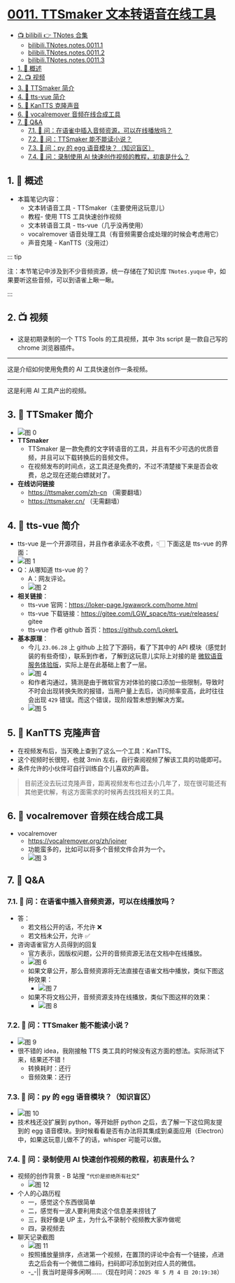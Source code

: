 # [0011. TTSmaker 文本转语音在线工具](https://github.com/Tdahuyou/TNotes.notes/tree/main/notes/0011.%20TTSmaker%20%E6%96%87%E6%9C%AC%E8%BD%AC%E8%AF%AD%E9%9F%B3%E5%9C%A8%E7%BA%BF%E5%B7%A5%E5%85%B7)

<!-- region:toc -->

- [📺 bilibili 👉 TNotes 合集](https://space.bilibili.com/407241004)
  - [bilibili.TNotes.notes.0011.1](https://www.bilibili.com/video/BV1iX4y1a7Fz)
  - [bilibili.TNotes.notes.0011.2](https://www.bilibili.com/video/BV18H4y1H7GN)
  - [bilibili.TNotes.notes.0011.3](https://www.bilibili.com/video/BV141421U7tA)
- [1. 📝 概述](#1--概述)
- [2. 📺 视频](#2--视频)
- [3. 📒 TTSmaker 简介](#3--ttsmaker-简介)
- [4. 📒 tts-vue 简介](#4--tts-vue-简介)
- [5. 📒 KanTTS 克隆声音](#5--kantts-克隆声音)
- [6. 📒 vocalremover 音频在线合成工具](#6--vocalremover-音频在线合成工具)
- [7. 🤔 Q&A](#7--qa)
  - [7.1. 🤔 问：在语雀中插入音频资源，可以在线播放吗？](#71--问在语雀中插入音频资源可以在线播放吗)
  - [7.2. 🤔 问：TTSmaker 能不能读小说？](#72--问ttsmaker-能不能读小说)
  - [7.3. 🤔 问：py 的 egg 语音模块？（知识盲区）](#73--问py-的-egg-语音模块知识盲区)
  - [7.4. 🤔 问：录制使用 AI 快速创作视频的教程，初衷是什么？](#74--问录制使用-ai-快速创作视频的教程初衷是什么)

<!-- endregion:toc -->

## 1. 📝 概述

- 本篇笔记内容：
  - 文本转语音工具 - TTSmaker（主要使用这玩意儿）
  - 教程- 使用 TTS 工具快速创作视频
  - 文本转语音工具 - tts-vue（几乎没再使用）
  - vocalremover 语音处理工具（有音频需要合成处理的时候会考虑用它）
  - 声音克隆 - KanTTS（没用过）

::: tip

注：本节笔记中涉及到不少音频资源，统一存储在了知识库 `TNotes.yuque` 中，如果要听这些音频，可以到语雀上瞅一瞅。

:::

## 2. 📺 视频

<BilibiliOutsidePlayer id="BV1iX4y1a7Fz" />

- 这是初期录制的一个 TTS Tools 的工具视频，其中 3ts script 是一款自己写的 chrome 浏览器插件。

---

<BilibiliOutsidePlayer id="BV18H4y1H7GN" />

这是介绍如何使用免费的 AI 工具快速创作一条视频。

---

<BilibiliOutsidePlayer id="BV141421U7tA" />

这是利用 AI 工具产出的视频。

## 3. 📒 TTSmaker 简介

- ![图 0](https://cdn.jsdelivr.net/gh/Tdahuyou/imgs@main/2025-05-04-20-00-40.png)
- **TTSmaker**
  - TTSmaker 是一款免费的文字转语音的工具，并且有不少可选的优质音频，并且可以下载转换后的音频文件。
  - 在视频发布的时间点，这工具还是免费的，不过不清楚接下来是否会收费，总之现在还能白嫖就对了。
- **在线访问链接**
  - https://ttsmaker.com/zh-cn （需要翻墙）
  - https://ttsmaker.cn/ （无需翻墙）

## 4. 📒 tts-vue 简介

- tts-vue 是一个开源项目，并且作者承诺永不收费，👇🏻 下面这是 tts-vue 的界面：
- ![图 1](https://cdn.jsdelivr.net/gh/Tdahuyou/imgs@main/2025-05-04-20-03-16.png)
- Q：从哪知道 tts-vue 的？
  - A：网友评论。
  - ![图 2](https://cdn.jsdelivr.net/gh/Tdahuyou/imgs@main/2025-05-04-20-04-05.png)
- **相关链接**：
  - tts-vue 官网：https://loker-page.lgwawork.com/home.html
  - tts-vue 下载链接：https://gitee.com/LGW_space/tts-vue/releases/ gitee
  - tts-vue 作者 github 首页：https://github.com/LokerL
- **基本原理**：
  - 今儿 `23.06.28` 上 github 上拉了下源码，看了下其中的 API 模块（感觉封装的有些奇怪），联系到作者，了解到这玩意儿实际上对接的是 [微软语音服务体验版](https://speech.microsoft.com/audiocontentcreation)，实际上是在此基础上套了一层。
  - ![图 4](https://cdn.jsdelivr.net/gh/Tdahuyou/imgs@main/2025-05-04-20-09-51.png)
  - 和作者沟通过，猜测是由于微软官方对体验的接口添加一些限制，导致时不时会出现转换失败的报错，当用户量上去后，访问频率变高，此时往往会出现 `429` 错误。而这个错误，现阶段暂未想到解决方案。
  - ![图 5](https://cdn.jsdelivr.net/gh/Tdahuyou/imgs@main/2025-05-04-20-10-24.png)

## 5. 📒 KanTTS 克隆声音

<BilibiliOutsidePlayer id="BV1Ch4y1Z7K6" />

- 在视频发布后，当天晚上查到了这么一个工具：KanTTS。
- 这个视频时长很短，也就 3min 左右，自行查阅视频了解该工具的功能即可。
- 条件允许的小伙伴可自行训练自个儿喜欢的声音。

> 目前还没去玩过克隆声音，距离视频发布也过去小几年了，现在很可能还有其他更优解，有这方面需求的时候再去找找相关的工具。

## 6. 📒 vocalremover 音频在线合成工具

- vocalremover
  - https://vocalremover.org/zh/joiner
  - 功能蛮多的，比如可以将多个音频文件合并为一个。
  - ![图 3](https://cdn.jsdelivr.net/gh/Tdahuyou/imgs@main/2025-05-04-20-05-59.png)

## 7. 🤔 Q&A

### 7.1. 🤔 问：在语雀中插入音频资源，可以在线播放吗？

- 答：
  - 若文档公开的话，不允许 ❌
  - 若文档未公开，允许 ✅
- 咨询语雀官方人员得到的回复
  - 官方表示，因版权问题，公开的音频资源无法在文档中在线播放。
  - ![图 6](https://cdn.jsdelivr.net/gh/Tdahuyou/imgs@main/2025-05-04-20-13-18.png)
  - 如果文章公开，那么音频资源将无法直接在语雀文档中播放，类似下图这种效果：
    - ![图 7](https://cdn.jsdelivr.net/gh/Tdahuyou/imgs@main/2025-05-04-20-14-19.png)
  - 如果不将文档公开，音频资源支持在线播放，类似下图这样的效果：
    - ![图 8](https://cdn.jsdelivr.net/gh/Tdahuyou/imgs@main/2025-05-04-20-14-33.png)

### 7.2. 🤔 问：TTSmaker 能不能读小说？

- ![图 9](https://cdn.jsdelivr.net/gh/Tdahuyou/imgs@main/2025-05-04-20-15-07.png)
- 很不错的 idea，我刚接触 TTS 类工具的时候没有这方面的想法。实际测试下来，结果还不错！
  - 转换耗时：还行
  - 音频效果：还行

### 7.3. 🤔 问：py 的 egg 语音模块？（知识盲区）

- ![图 10](https://cdn.jsdelivr.net/gh/Tdahuyou/imgs@main/2025-05-04-20-16-28.png)
- 技术栈还没扩展到 python，等开始肝 python 之后，去了解一下这位网友提到的 egg 语音模块。到时候看看是否有办法将其集成到桌面应用（Electron）中，如果这玩意儿做不了的话，whisper 可能可以做。

### 7.4. 🤔 问：录制使用 AI 快速创作视频的教程，初衷是什么？

- 视频的创作背景 - B 站搜 `“代价是拒绝所有社交”`
  - ![图 12](https://cdn.jsdelivr.net/gh/Tdahuyou/imgs@main/2025-05-04-20-19-00.png)
- 个人的心路历程
  - 一，感觉这个东西很简单
  - 二，感觉有一波人要利用卖这个信息差来捞钱了
  - 三，我好像是 UP 主，为什么不录制个视频教大家咋做呢
  - 四，录视频去
- 聊天记录截图
  - ![图 11](https://cdn.jsdelivr.net/gh/Tdahuyou/imgs@main/2025-05-04-20-18-26.png)
  - 按照播放量排序，点进第一个视频，在置顶的评论中会有一个链接，点进去之后会有一个微信二维码，扫码即可添加到对应人员的微信。
  - -\_-|| 我当时是得多闲啊……（现在时间：`2025 年 5 月 4 日 20:19:38`）
